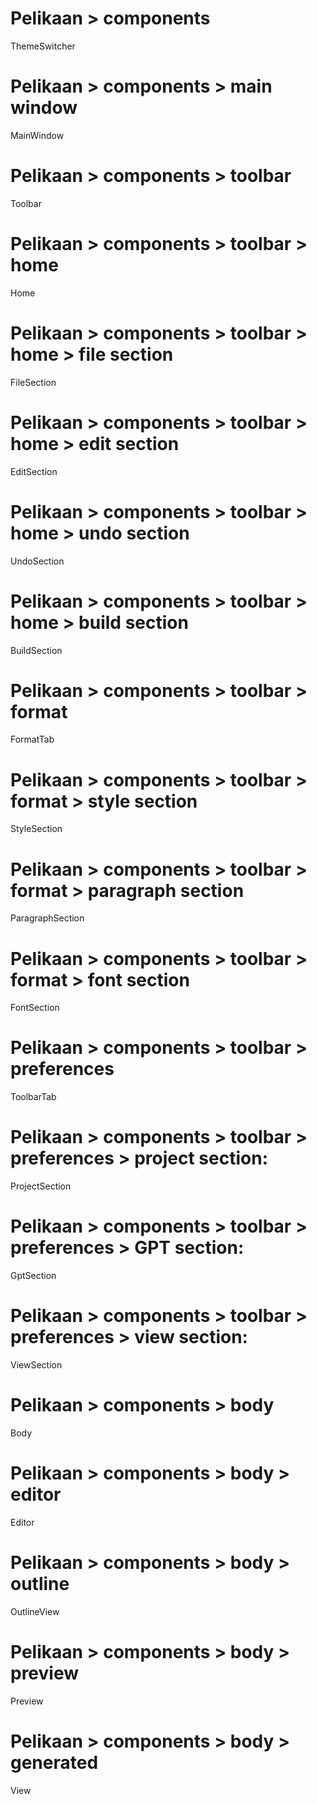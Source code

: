 # Pelikaan > components
ThemeSwitcher
# Pelikaan > components > main window
MainWindow
# Pelikaan > components > toolbar
Toolbar
# Pelikaan > components > toolbar > home
Home
# Pelikaan > components > toolbar > home > file section
FileSection
# Pelikaan > components > toolbar > home > edit section
EditSection
# Pelikaan > components > toolbar > home > undo section
UndoSection
# Pelikaan > components > toolbar > home > build section
BuildSection
# Pelikaan > components > toolbar > format
FormatTab
# Pelikaan > components > toolbar > format > style section
StyleSection
# Pelikaan > components > toolbar > format > paragraph section
ParagraphSection
# Pelikaan > components > toolbar > format > font section
FontSection
# Pelikaan > components > toolbar > preferences
ToolbarTab
# Pelikaan > components > toolbar > preferences > project section:
ProjectSection
# Pelikaan > components > toolbar > preferences > GPT section:
GptSection
# Pelikaan > components > toolbar > preferences > view section:
ViewSection
# Pelikaan > components > body
Body
# Pelikaan > components > body > editor
Editor
# Pelikaan > components > body > outline
OutlineView
# Pelikaan > components > body > preview
Preview
# Pelikaan > components > body > generated
View
